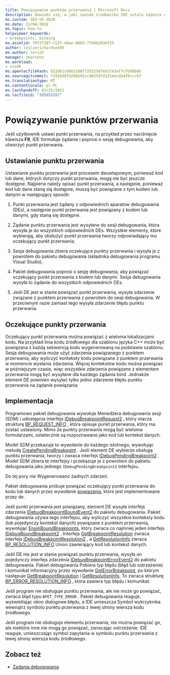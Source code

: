 ```yaml
---
title: Powiązywanie punktów przerwania | Microsoft Docs
description: Dowiedz się, w jaki sposób środowisko IDE ustala żądanie dla punktu przerwania, a następnie Monituj sesję debugowania, aby utworzyć punkt przerwania, gdy użytkownik ustawi punkt przerwania.
ms.custom: SEO-VS-2020
ms.date: 11/04/2016
ms.topic: how-to
helpviewer_keywords:
- breakpoints, binding
ms.assetid: 70737387-c52f-4dae-8865-77d4b203bf25
author: leslierichardson95
ms.author: lerich
manager: jmartens
ms.workload:
- vssdk
ms.openlocfilehash: 622d61c6083288f7293258feb3743ef7cfdd0b8b
ms.sourcegitcommit: f2916d8fd296b92cc402597d1d1eecda4f6cccbf
ms.translationtype: MT
ms.contentlocale: pl-PL
ms.lasthandoff: 03/25/2021
ms.locfileid: "105055287"
---
```

# <a name="bind-breakpoints"></a>Powiązywanie punktów przerwania
Jeśli użytkownik ustawi punkt przerwania, na przykład przez naciśnięcie klawisza **F9**, IDE formułuje żądanie i poprosi o sesję debugowania, aby utworzyć punkt przerwania.

## <a name="set-a-breakpoint"></a>Ustawianie punktu przerwania
 Ustawianie punktu przerwania jest procesem dwuetapowym, ponieważ kod lub dane, których dotyczy punkt przerwania, mogą nie być jeszcze dostępne. Najpierw należy opisać punkt przerwania, a następnie, ponieważ kod lub dane staną się dostępne, muszą być powiązane z tym kodem lub danymi w następujący sposób:

1. Punkt przerwania jest żądany z odpowiednich aparatów debugowania (DEs), a następnie punkt przerwania jest powiązany z kodem lub danymi, gdy staną się dostępne.

2. Żądanie punktu przerwania jest wysyłane do sesji debugowania, która wysyła je do wszystkich odpowiednich DEs. Wszystkie elementy, które wybierają, aby obsłużyć punkt przerwania tworzy odpowiadający mu oczekujący punkt przerwania.

3. Sesja debugowania zbiera oczekujące punkty przerwania i wysyła je z powrotem do pakietu debugowania (składnika debugowania programu Visual Studio).

4. Pakiet debugowania poprosi o sesję debugowania, aby powiązać oczekujący punkt przerwania z kodem lub danymi. Sesja debugowania wysyła to żądanie do wszystkich odpowiednich DEs.

5. Jeśli DE jest w stanie powiązać punkt przerwania, wysyła zdarzenie związane z punktem przerwania z powrotem do sesji debugowania. W przeciwnym razie zamiast tego wysyła zdarzenie błędu punktu przerwania.

## <a name="pending-breakpoints"></a>Oczekujące punkty przerwania
 Oczekujący punkt przerwania można powiązać z wieloma lokalizacjami kodu. Na przykład linia kodu źródłowego dla szablonu języka C++ może być powiązana z każdą sekwencją kodu wygenerowaną na podstawie szablonu. Sesja debugowania może użyć zdarzenia powiązanego z punktem przerwania, aby wyliczyć konteksty kodu powiązane z punktem przerwania w momencie wysłania zdarzenia. Więcej kontekstów kodu można powiązać w późniejszym czasie, więc wszystkie zdarzenia powiązane z elementem przerwania mogą być wysyłane dla każdego żądania bind. Jednakże element DE powinien wysyłać tylko jedno zdarzenie błędu punktu przerwania na żądanie powiązania.

## <a name="implementation"></a>Implementacja
 Programowo pakiet debugowania wywołuje Menedżera debugowania sesji (SDM) i udostępnia interfejs [IDebugBreakpointRequest2](../../extensibility/debugger/reference/idebugbreakpointrequest2.md) , który otacza strukturę [BP_REQUEST_INFO](../../extensibility/debugger/reference/bp-request-info.md) , która opisuje punkt przerwania, który ma zostać ustawiony. Mimo że punkty przerwania mogą być wieloma formularzami, ostatecznie są rozpoznawane jako kod lub kontekst danych.

 Model SDM przekazuje to wywołanie do każdego istotnego, wywołując metodę [CreatePendingBreakpoint](../../extensibility/debugger/reference/idebugengine2-creatependingbreakpoint.md) . Jeśli element DE wybierze obsługę punktu przerwania, tworzy i zwraca interfejs [IDebugPendingBreakpoint2](../../extensibility/debugger/reference/idebugpendingbreakpoint2.md) . Model SDM zbiera te interfejsy i przekazuje je z powrotem do pakietu debugowania jako jednego `IDebugPendingBreakpoint2` interfejsu.

 Do tej pory nie Wygenerowano żadnych zdarzeń.

 Pakiet debugowania próbuje powiązać oczekujący punkt przerwania do kodu lub danych przez wywołanie [powiązania](../../extensibility/debugger/reference/idebugpendingbreakpoint2-bind.md), które jest implementowane przez de.

 Jeśli punkt przerwania jest powiązany, element DE wysyła interfejs zdarzenia [IDebugBreakpointBoundEvent2](../../extensibility/debugger/reference/idebugbreakpointboundevent2.md) do pakietu debugowania. Pakiet debugowania używa tego interfejsu, aby wyliczyć wszystkie konteksty kodu (lub pojedynczy kontekst danych) powiązane z punktem przerwania, wywołując [EnumBoundBreakpoints](../../extensibility/debugger/reference/idebugbreakpointboundevent2-enumboundbreakpoints.md), który zwraca co najmniej jeden interfejs [IDebugBoundBreakpoint2](../../extensibility/debugger/reference/idebugboundbreakpoint2.md) . Interfejs [GetBreakpointResolution](../../extensibility/debugger/reference/idebugboundbreakpoint2-getbreakpointresolution.md) zwraca interfejs [IDebugBreakpointResolution2](../../extensibility/debugger/reference/idebugbreakpointresolution2.md) , a [GetResolutionInfo](../../extensibility/debugger/reference/idebugbreakpointresolution2-getresolutioninfo.md) zwraca [BP_RESOLUTION_INFO](../../extensibility/debugger/reference/bp-resolution-info.md) Union zawierający kod lub kontekst danych.

 Jeśli DE nie jest w stanie powiązać punktu przerwania, wysyła on pojedynczy interfejs zdarzenia [IDebugBreakpointErrorEvent2](../../extensibility/debugger/reference/idebugbreakpointerrorevent2.md) do pakietu debugowania. Pakiet debugowania Pobiera typ błędu (błąd lub ostrzeżenie) i komunikat informacyjny przez wywołanie [GetErrorBreakpoint](../../extensibility/debugger/reference/idebugbreakpointerrorevent2-geterrorbreakpoint.md), po którym następuje [GetBreakpointResolution](../../extensibility/debugger/reference/idebugerrorbreakpoint2-getbreakpointresolution.md) i [GetResolutionInfo](../../extensibility/debugger/reference/idebugerrorbreakpointresolution2-getresolutioninfo.md). To zwraca strukturę [BP_ERROR_RESOLUTION_INFO](../../extensibility/debugger/reference/bp-error-resolution-info.md) , która zawiera typ błędu i komunikat.

 Jeśli program nie obsługuje punktu przerwania, ale nie może go powiązać, zwraca błąd typu `BPET_TYPE_ERROR` . Pakiet debugowania reaguje, wyświetlając okno dialogowe błędu, a IDE umieszcza Symbol wykrzyknika wewnątrz symbolu punktu przerwania z lewej strony wiersza kodu źródłowego.

 Jeśli program nie obsługuje elementu przerwania, nie można powiązać go, ale niektóre inne nie mogą go powiązać, zwracając ostrzeżenie. IDE reaguje, umieszczając symbol zapytania w symbolu punktu przerwania z lewej strony wiersza kodu źródłowego.

## <a name="see-also"></a>Zobacz też
- [Zadania debugowania](../../extensibility/debugger/debugging-tasks.md)
